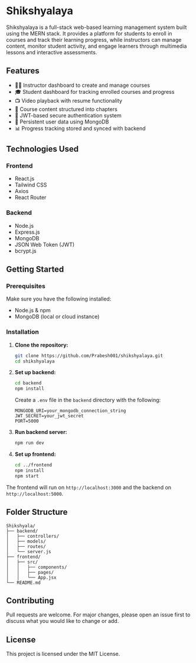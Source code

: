 # Shikshyalaya

Shikshyalaya is a full-stack web-based learning management system built using the MERN stack. It provides a platform for students to enroll in courses and track their learning progress, while instructors can manage content, monitor student activity, and engage learners through multimedia lessons and interactive assessments.

## Features

- 👨‍🏫 Instructor dashboard to create and manage courses
- 🎓 Student dashboard for tracking enrolled courses and progress
- 📺 Video playback with resume functionality
- 📝 Course content structured into chapters
- 🔐 JWT-based secure authentication system
- 💾 Persistent user data using MongoDB
- 📊 Progress tracking stored and synced with backend

## Technologies Used

### Frontend
- React.js
- Tailwind CSS
- Axios
- React Router

### Backend
- Node.js
- Express.js
- MongoDB
- JSON Web Token (JWT)
- bcrypt.js

## Getting Started

### Prerequisites

Make sure you have the following installed:
- Node.js & npm
- MongoDB (local or cloud instance)

### Installation

1. **Clone the repository:**
   ```bash
   git clone https://github.com/Prabesh001/shikshyalaya.git
   cd shikshyalaya
   ```

2. **Set up backend:**
   ```bash
   cd backend
   npm install
   ```

   Create a `.env` file in the `backend` directory with the following:
   ```env
   MONGODB_URI=your_mongodb_connection_string
   JWT_SECRET=your_jwt_secret
   PORT=5000
   ```

3. **Run backend server:**
   ```bash
   npm run dev
   ```

4. **Set up frontend:**
   ```bash
   cd ../frontend
   npm install
   npm start
   ```

The frontend will run on `http://localhost:3000` and the backend on `http://localhost:5000`.

## Folder Structure

```
Shikshyala/
├── backend/
│   ├── controllers/
│   ├── models/
│   ├── routes/
│   └── server.js
├── frontend/
│   ├── src/
│   │   ├── components/
│   │   ├── pages/
│   │   └── App.jsx
└── README.md
```

## Contributing

Pull requests are welcome. For major changes, please open an issue first to discuss what you would like to change or add.

## License

This project is licensed under the MIT License.

